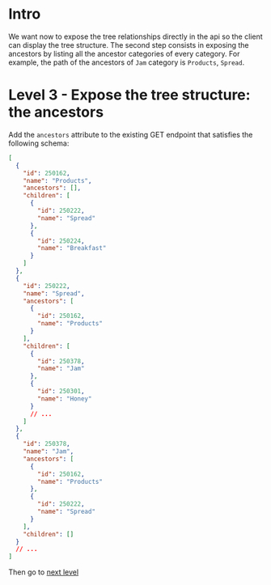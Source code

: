 # Intro

We want now to expose the tree relationships directly in the api so the client can display the tree structure. The second step consists in exposing the ancestors by listing all the ancestor categories of every category. For example, the path of the ancestors of `Jam` category is `Products`, `Spread`.

# Level 3 - Expose the tree structure: the ancestors

Add the `ancestors` attribute to the existing GET endpoint that satisfies the following schema:

```json
[
  {
    "id": 250162,
    "name": "Products",
    "ancestors": [],
    "children": [
      {
        "id": 250222,
        "name": "Spread"
      },
      {
        "id": 250224,
        "name": "Breakfast"
      }
    ]
  },
  {
    "id": 250222,
    "name": "Spread",
    "ancestors": [
      {
        "id": 250162,
        "name": "Products"
      }
    ],
    "children": [
      {
        "id": 250378,
        "name": "Jam"
      },
      {
        "id": 250301,
        "name": "Honey"
      }
      // ...
    ]
  },
  {
    "id": 250378,
    "name": "Jam",
    "ancestors": [
      {
        "id": 250162,
        "name": "Products"
      },
      {
        "id": 250222,
        "name": "Spread"
      }
    ],
    "children": []
  }
  // ...
]
```

Then go to [next level](./level4.md)

